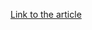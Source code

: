 [Link to the article](https://cybersecuritynews.com/steel-manufacturer-nucor-shuts-down-production/)
